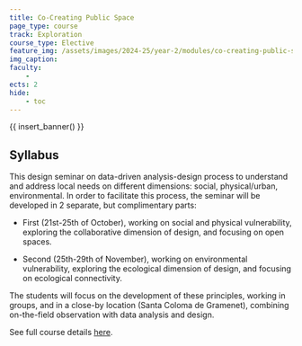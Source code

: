 ```yaml
---
title: Co-Creating Public Space
page_type: course
track: Exploration
course_type: Elective
feature_img: /assets/images/2024-25/year-2/modules/co-creating-public-space.jpg
img_caption:
faculty:
    - 
ects: 2
hide:
    - toc
---
```


{{ insert_banner() }}

## Syllabus

This design seminar on data-driven analysis-design process to understand and address local needs on different dimensions: social, physical/urban, environmental. In order to facilitate this process, the seminar will be developed in 2 separate, but complimentary parts:

- First (21st-25th of October), working on social and physical vulnerability, exploring the collaborative dimension of design, and focusing on open spaces.
  
- Second (25th-29th of November), working on environmental vulnerability, exploring the ecological dimension of design, and focusing on ecological connectivity.

The students will focus on the development of these principles, working in groups, and in a close-by location (Santa Coloma de Gramenet), combining on-the-field observation with data analysis and design.

See full course details [here](https://blog.iaac.net/course/mact01-24-25-cocreating-public-space/).
